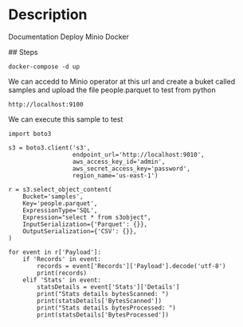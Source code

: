 # Description
Documentation Deploy Minio Docker

## Steps

```shell
docker-compose -d up
```

We can accedd to Minio operator at this url and create a buket called samples and upload the file people.parquet to test from python

```shell
http://localhost:9100

```

We can execute this sample to test

```shell
import boto3

s3 = boto3.client('s3',
                  endpoint_url='http://localhost:9010',
                  aws_access_key_id='admin',
                  aws_secret_access_key='password',
                  region_name='us-east-1')

r = s3.select_object_content(
    Bucket='samples',
    Key='people.parquet',
    ExpressionType='SQL',
    Expression="select * from s3object",
    InputSerialization={'Parquet': {}},
    OutputSerialization={'CSV': {}},
)

for event in r['Payload']:
    if 'Records' in event:
        records = event['Records']['Payload'].decode('utf-8')
        print(records)
    elif 'Stats' in event:
        statsDetails = event['Stats']['Details']
        print("Stats details bytesScanned: ")
        print(statsDetails['BytesScanned'])
        print("Stats details bytesProcessed: ")
        print(statsDetails['BytesProcessed'])
```